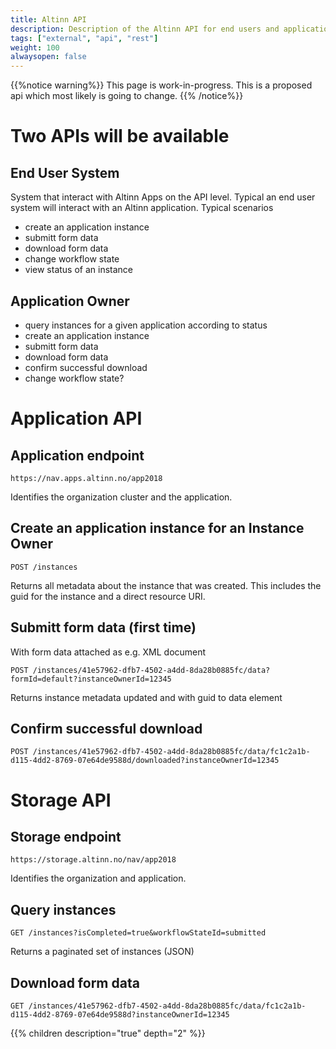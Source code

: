 ```yaml
---
title: Altinn API
description: Description of the Altinn API for end users and application owners.
tags: ["external", "api", "rest"]
weight: 100
alwaysopen: false
---
```


{{%notice warning%}}
This page is work-in-progress. This is a proposed api which most likely is going to change.
{{% /notice%}}

# Two APIs will be available

## End User System

System that interact with Altinn Apps on the API level. Typical an end user system will interact with an Altinn application. Typical scenarios 

- create an application instance
- submitt form data
- download form data
- change workflow state
- view status of an instance

## Application Owner

- query instances for a given application according to status
- create an application instance
- submitt form data 
- download form data
- confirm successful download 
- change workflow state?

# Application API

## Application endpoint

```http
https://nav.apps.altinn.no/app2018
```

Identifies the organization cluster and the application.

## Create an application instance for an Instance Owner

```http
POST /instances
```

Returns all metadata about the instance that was created. This includes the guid for the instance and a direct resource URI.

## Submitt form data (first time)

With form data attached as e.g. XML document

```http
POST /instances/41e57962-dfb7-4502-a4dd-8da28b0885fc/data?formId=default?instanceOwnerId=12345
```

Returns instance metadata updated and with guid to data element

## Confirm successful download

```http
POST /instances/41e57962-dfb7-4502-a4dd-8da28b0885fc/data/fc1c2a1b-d115-4dd2-8769-07e64de9588d/downloaded?instanceOwnerId=12345
```

# Storage API

## Storage endpoint

```http
https://storage.altinn.no/nav/app2018
```

Identifies the organization and application.

## Query instances

```http
GET /instances?isCompleted=true&workflowStateId=submitted
```

Returns a paginated set of instances (JSON)

## Download form data 

```http
GET /instances/41e57962-dfb7-4502-a4dd-8da28b0885fc/data/fc1c2a1b-d115-4dd2-8769-07e64de9588d?instanceOwnerId=12345
```

{{% children description="true" depth="2" %}}
